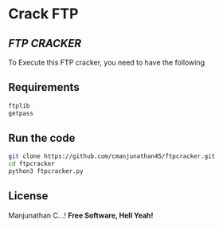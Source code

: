 # Crack FTP
## _FTP CRACKER_


To Execute this FTP cracker, you need to have the following
## Requirements


```sh
ftplib
getpass
```

## Run the code

```sh
git clone https://github.com/cmanjunathan45/ftpcracker.git
cd ftpcracker
python3 ftpcracker.py
```

## License

Manjunathan C...!
**Free Software, Hell Yeah!**
